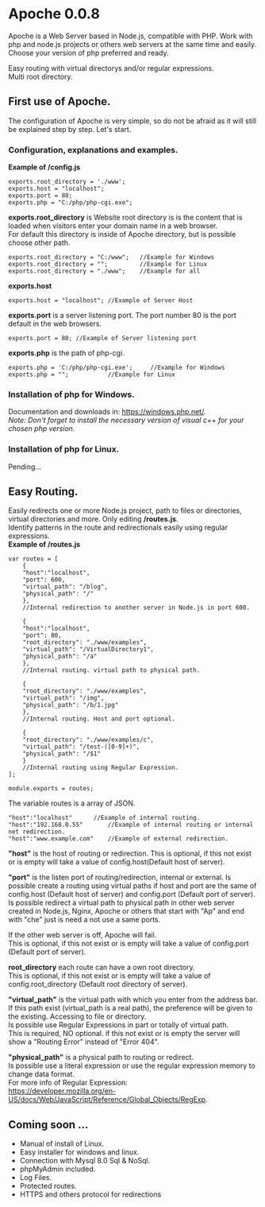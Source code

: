 # Apoche 0.0.8
Apoche is a Web Server based in Node.js, compatible with PHP. Work with php and node.js projects or others web servers at the same time and easily. Choose your version of php preferred and ready.  

Easy routing with virtual directorys and/or regular expressions.  
Multi root directory.

## First use of Apoche.
The configuration of Apoche is very simple, so do not be afraid as it will still be explained step by step. Let's start.  

### Configuration, explanations and examples.
**Example of /config.js**

```
exports.root_directory = './www';
exports.host = "localhost";
exports.port = 80;
exports.php = "C:/php/php-cgi.exe";
```

**exports.root_directory** is Website root directory is is the content that is loaded when visitors enter your domain name in a web browser.  
For default this directory is inside of Apoche directory, but is possible choose other path.

	exports.root_directory = "C:/www";	 //Example for Windows  
	exports.root_directory = "";		 //Example for Linux  
	exports.root_directory = "./www";	 //Example for all  
**exports.host**

	exports.host = "localhost"; //Example of Server Host
**exports.port** is a server listening port. The port number 80 is the port default in the web browsers.

	exports.port = 80; //Example of Server listening port  

**exports.php** is the path of php-cgi.

	exports.php = 'C:/php/php-cgi.exe'; 	//Example for Windows  
	exports.php = ""; 			//Example for Linux  

### Installation of php for Windows.

Documentation and downloads in: https://windows.php.net/.  
*Note: Don't forget to install the necessary version of visual c++ for your chosen php version.*

### Installation of php for Linux.

Pending...

## Easy Routing.
Easily redirects one or more Node.js project, path to files or directories, virtual directories and more. Only editing **/routes.js**.  
Identify patterns in the route and redirectionals easily using regular expressions.  
**Example of /routes.js**

```
var routes = [
	{
	"host":"localhost",
	"port": 600,
	"virtual_path": "/blog",
	"physical_path": "/"
	},
	//Internal redirection to another server in Node.js in port 600.

	{
	"host":"localhost",
	"port": 80,
	"root_directory": "./www/examples",
	"virtual_path": "/VirtualDirectory1",
	"physical_path": "/a"
	},
	//Internal routing. virtual path to physical path.

	{
	"root_directory": "./www/examples",
	"virtual_path": "/img",
	"physical_path": "/b/1.jpg"
	},
	//Internal routing. Host and port optional. 

	{
	"root_directory": "./www/examples/c",
	"virtual_path": "/test-([0-9]+)",
	"physical_path": "/$1"
	}
	//Internal routing using Regular Expression. 
];

module.exports = routes;
```

The variable routes is a array of JSON.

	"host":"localhost" 		//Example of internal routing.  
	"host":"192.168.0.55"		//Example of internal routing or internal net redirection.  
	"host":"www.example.com"	//Example of external redirection.  

**"host"** is the host of routing or redirection.
This is optional, if this not exist or is empty will take a value of config.host(Default host of server).


**"port"** is the listen port of routing/redirection, internal or external.
Is possible create a routing using virtual paths if host and port are the same of config.host (Default host of server) and config.port (Default port of server).  
Is possible redirect a virtual path to physical path in other web server created in Node.js, Nginx, Apoche or others that start with "Ap" and end with "che" just is need a not use a same ports.  

If the other web server is off, Apoche will fail.  
This is optional, if this not exist or is empty will take a value of config.port (Default port of server).  


**root_directory** each route can have a own root directory.  
This is optional, if this not exist or is empty will take a value of config.root_directory (Default root directory of server).  


**"virtual_path"** is the virtual path with which you enter from the address bar.  
If this path exist (virtual_path is a real path), the preference will be given to the existing. Accessing to file or directory.  
Is possible use Regular Expressions in part or totally of virtual path.  
This is required, NO optional. if this not exist or is empty the server will show a "Routing Error" instead of "Error 404".  


**"physical_path"** is a physical path to routing or redirect.  
Is possible use a literal expression or use the regular expression memory to change data format.  
For more info of Regular Expression:  
https://developer.mozilla.org/en-US/docs/Web/JavaScript/Reference/Global_Objects/RegExp.

## Coming soon ...
* Manual of install of Linux.
* Easy installer for windows and linux.
* Connection with Mysql 8.0 Sql & NoSql.
* phpMyAdmin included.
* Log Files.
* Protected routes.
* HTTPS and others protocol for redirections